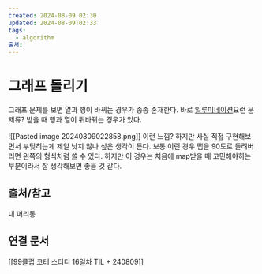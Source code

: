 ```yaml
---
created: 2024-08-09 02:30
updated: 2024-08-09T02:33
tags:
  - algorithm
출처: 
---
```

# 그래프 돌리기
그래프 문제를 보면 열과 행이 바뀌는 경우가 종종 존재한다. 
바로 
[일루미네이션](https://www.acmicpc.net/problem/5547)요런 문제류? 받을 때 행과 열이 뒤바뀌는 경우가 있다. 

![[Pasted image 20240809022858.png]]
이런 느낌? 하지만 사실 직접 구현해보면서 부딪히는게 제일 낫지 않나 싶은 생각이 든다. 
보통 이런 경우 맵을 90도로 돌려버리면 왼쪽의 형식처럼 쓸 수 있다. 하지만 이 경우는 처음에 map받을 때 고민해야하는 부분이라서 잘 생각해보면 좋을 것 같다.


## 출처/참고
내 머리통

## 연결 문서
[[99클럽 코테 스터디 16일차 TIL + 240809]]
